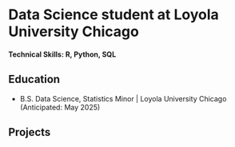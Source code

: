 # Data Science student at Loyola University Chicago

#### Technical Skills: R, Python, SQL

## Education
- B.S. Data Science, Statistics Minor | Loyola University Chicago (Anticipated: May 2025)


## Projects
